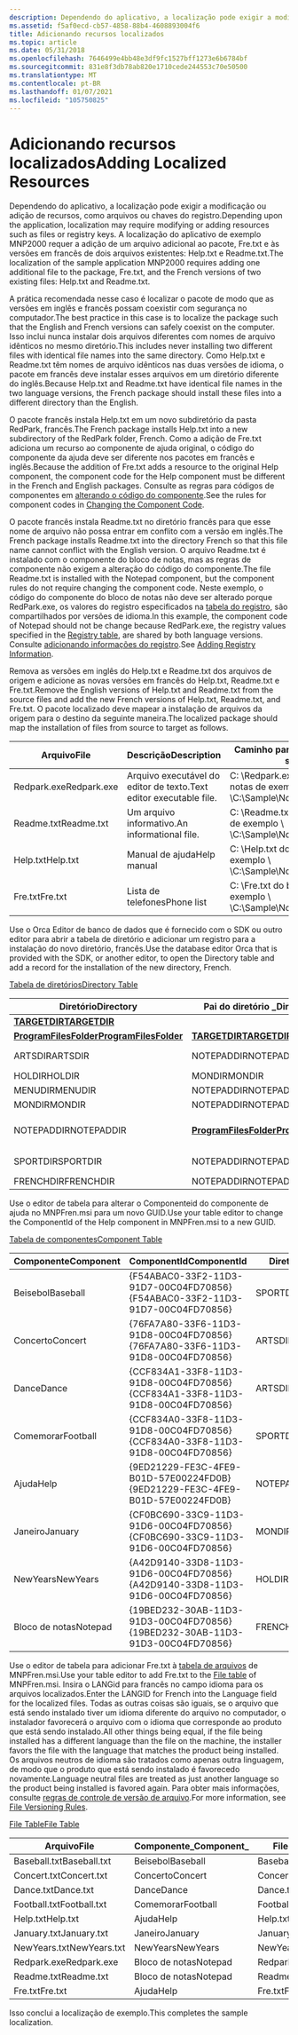 ```yaml
---
description: Dependendo do aplicativo, a localização pode exigir a modificação ou adição de recursos, como arquivos ou chaves do registro.
ms.assetid: f5af0ecd-cb57-4858-88b4-4608893004f6
title: Adicionando recursos localizados
ms.topic: article
ms.date: 05/31/2018
ms.openlocfilehash: 7646499e4bb48e3df9fc1527bff1273e6b6784bf
ms.sourcegitcommit: 831e8f3db78ab820e1710cede244553c70e50500
ms.translationtype: MT
ms.contentlocale: pt-BR
ms.lasthandoff: 01/07/2021
ms.locfileid: "105750825"
---
```

# <a name="adding-localized-resources"></a><span data-ttu-id="ce2f9-103">Adicionando recursos localizados</span><span class="sxs-lookup"><span data-stu-id="ce2f9-103">Adding Localized Resources</span></span>

<span data-ttu-id="ce2f9-104">Dependendo do aplicativo, a localização pode exigir a modificação ou adição de recursos, como arquivos ou chaves do registro.</span><span class="sxs-lookup"><span data-stu-id="ce2f9-104">Depending upon the application, localization may require modifying or adding resources such as files or registry keys.</span></span> <span data-ttu-id="ce2f9-105">A localização do aplicativo de exemplo MNP2000 requer a adição de um arquivo adicional ao pacote, Fre.txt e às versões em francês de dois arquivos existentes: Help.txt e Readme.txt.</span><span class="sxs-lookup"><span data-stu-id="ce2f9-105">The localization of the sample application MNP2000 requires adding one additional file to the package, Fre.txt, and the French versions of two existing files: Help.txt and Readme.txt.</span></span>

<span data-ttu-id="ce2f9-106">A prática recomendada nesse caso é localizar o pacote de modo que as versões em inglês e francês possam coexistir com segurança no computador.</span><span class="sxs-lookup"><span data-stu-id="ce2f9-106">The best practice in this case is to localize the package such that the English and French versions can safely coexist on the computer.</span></span> <span data-ttu-id="ce2f9-107">Isso inclui nunca instalar dois arquivos diferentes com nomes de arquivo idênticos no mesmo diretório.</span><span class="sxs-lookup"><span data-stu-id="ce2f9-107">This includes never installing two different files with identical file names into the same directory.</span></span> <span data-ttu-id="ce2f9-108">Como Help.txt e Readme.txt têm nomes de arquivo idênticos nas duas versões de idioma, o pacote em francês deve instalar esses arquivos em um diretório diferente do inglês.</span><span class="sxs-lookup"><span data-stu-id="ce2f9-108">Because Help.txt and Readme.txt have identical file names in the two language versions, the French package should install these files into a different directory than the English.</span></span>

<span data-ttu-id="ce2f9-109">O pacote francês instala Help.txt em um novo subdiretório da pasta RedPark, francês.</span><span class="sxs-lookup"><span data-stu-id="ce2f9-109">The French package installs Help.txt into a new subdirectory of the RedPark folder, French.</span></span> <span data-ttu-id="ce2f9-110">Como a adição de Fre.txt adiciona um recurso ao componente de ajuda original, o código do componente da ajuda deve ser diferente nos pacotes em francês e inglês.</span><span class="sxs-lookup"><span data-stu-id="ce2f9-110">Because the addition of Fre.txt adds a resource to the original Help component, the component code for the Help component must be different in the French and English packages.</span></span> <span data-ttu-id="ce2f9-111">Consulte as regras para códigos de componentes em [alterando o código do componente](changing-the-component-code.md).</span><span class="sxs-lookup"><span data-stu-id="ce2f9-111">See the rules for component codes in [Changing the Component Code](changing-the-component-code.md).</span></span>

<span data-ttu-id="ce2f9-112">O pacote francês instala Readme.txt no diretório francês para que esse nome de arquivo não possa entrar em conflito com a versão em inglês.</span><span class="sxs-lookup"><span data-stu-id="ce2f9-112">The French package installs Readme.txt into the directory French so that this file name cannot conflict with the English version.</span></span> <span data-ttu-id="ce2f9-113">O arquivo Readme.txt é instalado com o componente do bloco de notas, mas as regras de componente não exigem a alteração do código do componente.</span><span class="sxs-lookup"><span data-stu-id="ce2f9-113">The file Readme.txt is installed with the Notepad component, but the component rules do not require changing the component code.</span></span> <span data-ttu-id="ce2f9-114">Neste exemplo, o código do componente do bloco de notas não deve ser alterado porque RedPark.exe, os valores do registro especificados na [tabela do registro](registry-table.md), são compartilhados por versões de idioma.</span><span class="sxs-lookup"><span data-stu-id="ce2f9-114">In this example, the component code of Notepad should not be change because RedPark.exe, the registry values specified in the [Registry table](registry-table.md), are shared by both language versions.</span></span> <span data-ttu-id="ce2f9-115">Consulte [adicionando informações do registro](adding-registry-information.md).</span><span class="sxs-lookup"><span data-stu-id="ce2f9-115">See [Adding Registry Information](adding-registry-information.md).</span></span>

<span data-ttu-id="ce2f9-116">Remova as versões em inglês do Help.txt e Readme.txt dos arquivos de origem e adicione as novas versões em francês do Help.txt, Readme.txt e Fre.txt.</span><span class="sxs-lookup"><span data-stu-id="ce2f9-116">Remove the English versions of Help.txt and Readme.txt from the source files and add the new French versions of Help.txt, Readme.txt, and Fre.txt.</span></span> <span data-ttu-id="ce2f9-117">O pacote localizado deve mapear a instalação de arquivos da origem para o destino da seguinte maneira.</span><span class="sxs-lookup"><span data-stu-id="ce2f9-117">The localized package should map the installation of files from source to target as follows.</span></span>



| <span data-ttu-id="ce2f9-118">Arquivo</span><span class="sxs-lookup"><span data-stu-id="ce2f9-118">File</span></span>        | <span data-ttu-id="ce2f9-119">Descrição</span><span class="sxs-lookup"><span data-stu-id="ce2f9-119">Description</span></span>                  | <span data-ttu-id="ce2f9-120">Caminho para a origem</span><span class="sxs-lookup"><span data-stu-id="ce2f9-120">Path to source</span></span>                   | <span data-ttu-id="ce2f9-121">Caminho para o destino</span><span class="sxs-lookup"><span data-stu-id="ce2f9-121">Path to target</span></span>                                         |
|-------------|------------------------------|----------------------------------|--------------------------------------------------------|
| <span data-ttu-id="ce2f9-122">Redpark.exe</span><span class="sxs-lookup"><span data-stu-id="ce2f9-122">Redpark.exe</span></span> | <span data-ttu-id="ce2f9-123">Arquivo executável do editor de texto.</span><span class="sxs-lookup"><span data-stu-id="ce2f9-123">Text editor executable file.</span></span> | <span data-ttu-id="ce2f9-124">C: \\Redpark.exe do bloco de notas de exemplo \\ \\</span><span class="sxs-lookup"><span data-stu-id="ce2f9-124">C:\\Sample\\Notepad\\Redpark.exe</span></span> | <span data-ttu-id="ce2f9-125">\[\] \\Redpark.exe ProgramFilesFolder Red \_ Park \\ francês \\</span><span class="sxs-lookup"><span data-stu-id="ce2f9-125">\[ProgramFilesFolder\]\\Red\_Park\\French\\Redpark.exe</span></span> |
| <span data-ttu-id="ce2f9-126">Readme.txt</span><span class="sxs-lookup"><span data-stu-id="ce2f9-126">Readme.txt</span></span>  | <span data-ttu-id="ce2f9-127">Um arquivo informativo.</span><span class="sxs-lookup"><span data-stu-id="ce2f9-127">An informational file.</span></span>       | <span data-ttu-id="ce2f9-128">C: \\Readme.txt do bloco de notas de exemplo \\ \\</span><span class="sxs-lookup"><span data-stu-id="ce2f9-128">C:\\Sample\\Notepad\\Readme.txt</span></span>  | <span data-ttu-id="ce2f9-129">\[\] \\Readme.txt ProgramFilesFolder Red \_ Park \\ francês \\</span><span class="sxs-lookup"><span data-stu-id="ce2f9-129">\[ProgramFilesFolder\]\\Red\_Park\\French\\Readme.txt</span></span>  |
| <span data-ttu-id="ce2f9-130">Help.txt</span><span class="sxs-lookup"><span data-stu-id="ce2f9-130">Help.txt</span></span>    | <span data-ttu-id="ce2f9-131">Manual de ajuda</span><span class="sxs-lookup"><span data-stu-id="ce2f9-131">Help manual</span></span>                  | <span data-ttu-id="ce2f9-132">C: \\Help.txt do bloco de notas de exemplo \\ \\</span><span class="sxs-lookup"><span data-stu-id="ce2f9-132">C:\\Sample\\Notepad\\Help.txt</span></span>    | <span data-ttu-id="ce2f9-133">\[\] \\Help.txt ProgramFilesFolder Red \_ Park \\ francês \\</span><span class="sxs-lookup"><span data-stu-id="ce2f9-133">\[ProgramFilesFolder\]\\Red\_Park\\French\\Help.txt</span></span>    |
| <span data-ttu-id="ce2f9-134">Fre.txt</span><span class="sxs-lookup"><span data-stu-id="ce2f9-134">Fre.txt</span></span>     | <span data-ttu-id="ce2f9-135">Lista de telefones</span><span class="sxs-lookup"><span data-stu-id="ce2f9-135">Phone list</span></span>                   | <span data-ttu-id="ce2f9-136">C: \\Fre.txt do bloco de notas de exemplo \\ \\</span><span class="sxs-lookup"><span data-stu-id="ce2f9-136">C:\\Sample\\Notepad\\Fre.txt</span></span>     | <span data-ttu-id="ce2f9-137">\[\] \\Fre.txt ProgramFilesFolder Red \_ Park \\ francês \\</span><span class="sxs-lookup"><span data-stu-id="ce2f9-137">\[ProgramFilesFolder\]\\Red\_Park\\French\\Fre.txt</span></span>     |



 

<span data-ttu-id="ce2f9-138">Use o Orca Editor de banco de dados que é fornecido com o SDK ou outro editor para abrir a tabela de diretório e adicionar um registro para a instalação do novo diretório, francês.</span><span class="sxs-lookup"><span data-stu-id="ce2f9-138">Use the database editor Orca that is provided with the SDK, or another editor, to open the Directory table and add a record for the installation of the new directory, French.</span></span>

[<span data-ttu-id="ce2f9-139">Tabela de diretórios</span><span class="sxs-lookup"><span data-stu-id="ce2f9-139">Directory Table</span></span>](directory-table.md)



| <span data-ttu-id="ce2f9-140">Diretório</span><span class="sxs-lookup"><span data-stu-id="ce2f9-140">Directory</span></span>                                        | <span data-ttu-id="ce2f9-141">Pai do diretório \_</span><span class="sxs-lookup"><span data-stu-id="ce2f9-141">Directory\_Parent</span></span>                                | <span data-ttu-id="ce2f9-142">DefaultDir</span><span class="sxs-lookup"><span data-stu-id="ce2f9-142">DefaultDir</span></span>        |
|--------------------------------------------------|--------------------------------------------------|-------------------|
| [<span data-ttu-id="ce2f9-143">**TARGETDIR**</span><span class="sxs-lookup"><span data-stu-id="ce2f9-143">**TARGETDIR**</span></span>](targetdir.md)                   |                                                  | <span data-ttu-id="ce2f9-144">SourceDir</span><span class="sxs-lookup"><span data-stu-id="ce2f9-144">SourceDir</span></span>         |
| [<span data-ttu-id="ce2f9-145">**ProgramFilesFolder**</span><span class="sxs-lookup"><span data-stu-id="ce2f9-145">**ProgramFilesFolder**</span></span>](programfilesfolder.md) | [<span data-ttu-id="ce2f9-146">**TARGETDIR**</span><span class="sxs-lookup"><span data-stu-id="ce2f9-146">**TARGETDIR**</span></span>](targetdir.md)                   | <span data-ttu-id="ce2f9-147">.</span><span class="sxs-lookup"><span data-stu-id="ce2f9-147">.</span></span>                 |
| <span data-ttu-id="ce2f9-148">ARTSDIR</span><span class="sxs-lookup"><span data-stu-id="ce2f9-148">ARTSDIR</span></span>                                          | <span data-ttu-id="ce2f9-149">NOTEPADDIR</span><span class="sxs-lookup"><span data-stu-id="ce2f9-149">NOTEPADDIR</span></span>                                       | <span data-ttu-id="ce2f9-150">Artes: eventos</span><span class="sxs-lookup"><span data-stu-id="ce2f9-150">Arts:Events</span></span>       |
| <span data-ttu-id="ce2f9-151">HOLDIR</span><span class="sxs-lookup"><span data-stu-id="ce2f9-151">HOLDIR</span></span>                                           | <span data-ttu-id="ce2f9-152">MONDIR</span><span class="sxs-lookup"><span data-stu-id="ce2f9-152">MONDIR</span></span>                                           | <span data-ttu-id="ce2f9-153">.: Feriados</span><span class="sxs-lookup"><span data-stu-id="ce2f9-153">.:Holidays</span></span>        |
| <span data-ttu-id="ce2f9-154">MENUDIR</span><span class="sxs-lookup"><span data-stu-id="ce2f9-154">MENUDIR</span></span>                                          | <span data-ttu-id="ce2f9-155">NOTEPADDIR</span><span class="sxs-lookup"><span data-stu-id="ce2f9-155">NOTEPADDIR</span></span>                                       | <span data-ttu-id="ce2f9-156">Menu</span><span class="sxs-lookup"><span data-stu-id="ce2f9-156">Menu</span></span>              |
| <span data-ttu-id="ce2f9-157">MONDIR</span><span class="sxs-lookup"><span data-stu-id="ce2f9-157">MONDIR</span></span>                                           | <span data-ttu-id="ce2f9-158">NOTEPADDIR</span><span class="sxs-lookup"><span data-stu-id="ce2f9-158">NOTEPADDIR</span></span>                                       | <span data-ttu-id="ce2f9-159">Check</span><span class="sxs-lookup"><span data-stu-id="ce2f9-159">Gate</span></span>              |
| <span data-ttu-id="ce2f9-160">NOTEPADDIR</span><span class="sxs-lookup"><span data-stu-id="ce2f9-160">NOTEPADDIR</span></span>                                       | [<span data-ttu-id="ce2f9-161">**ProgramFilesFolder**</span><span class="sxs-lookup"><span data-stu-id="ce2f9-161">**ProgramFilesFolder**</span></span>](programfilesfolder.md) | <span data-ttu-id="ce2f9-162">\_Parque vermelho: bloco de notas</span><span class="sxs-lookup"><span data-stu-id="ce2f9-162">Red\_Park:Notepad</span></span> |
| <span data-ttu-id="ce2f9-163">SPORTDIR</span><span class="sxs-lookup"><span data-stu-id="ce2f9-163">SPORTDIR</span></span>                                         | <span data-ttu-id="ce2f9-164">NOTEPADDIR</span><span class="sxs-lookup"><span data-stu-id="ce2f9-164">NOTEPADDIR</span></span>                                       | <span data-ttu-id="ce2f9-165">Esportes: eventos</span><span class="sxs-lookup"><span data-stu-id="ce2f9-165">Sports:Events</span></span>     |
| <span data-ttu-id="ce2f9-166">FRENCHDIR</span><span class="sxs-lookup"><span data-stu-id="ce2f9-166">FRENCHDIR</span></span>                                        | <span data-ttu-id="ce2f9-167">NOTEPADDIR</span><span class="sxs-lookup"><span data-stu-id="ce2f9-167">NOTEPADDIR</span></span>                                       | <span data-ttu-id="ce2f9-168">Francês:.</span><span class="sxs-lookup"><span data-stu-id="ce2f9-168">French:.</span></span>          |



 

<span data-ttu-id="ce2f9-169">Use o editor de tabela para alterar o Componenteid do componente de ajuda no MNPFren.msi para um novo GUID.</span><span class="sxs-lookup"><span data-stu-id="ce2f9-169">Use your table editor to change the ComponentId of the Help component in MNPFren.msi to a new GUID.</span></span>

[<span data-ttu-id="ce2f9-170">Tabela de componentes</span><span class="sxs-lookup"><span data-stu-id="ce2f9-170">Component Table</span></span>](component-table.md)



| <span data-ttu-id="ce2f9-171">Componente</span><span class="sxs-lookup"><span data-stu-id="ce2f9-171">Component</span></span> | <span data-ttu-id="ce2f9-172">ComponentId</span><span class="sxs-lookup"><span data-stu-id="ce2f9-172">ComponentId</span></span>                            | <span data-ttu-id="ce2f9-173">Diretório\_</span><span class="sxs-lookup"><span data-stu-id="ce2f9-173">Directory\_</span></span> | <span data-ttu-id="ce2f9-174">Atributos</span><span class="sxs-lookup"><span data-stu-id="ce2f9-174">Attributes</span></span> | <span data-ttu-id="ce2f9-175">Condição</span><span class="sxs-lookup"><span data-stu-id="ce2f9-175">Condition</span></span> | <span data-ttu-id="ce2f9-176">KeyPath</span><span class="sxs-lookup"><span data-stu-id="ce2f9-176">Keypath</span></span>      |
|-----------|----------------------------------------|-------------|------------|-----------|--------------|
| <span data-ttu-id="ce2f9-177">Beisebol</span><span class="sxs-lookup"><span data-stu-id="ce2f9-177">Baseball</span></span>  | <span data-ttu-id="ce2f9-178">{F54ABAC0-33F2-11D3-91D7-00C04FD70856}</span><span class="sxs-lookup"><span data-stu-id="ce2f9-178">{F54ABAC0-33F2-11D3-91D7-00C04FD70856}</span></span> | <span data-ttu-id="ce2f9-179">SPORTDIR</span><span class="sxs-lookup"><span data-stu-id="ce2f9-179">SPORTDIR</span></span>    | <span data-ttu-id="ce2f9-180">2</span><span class="sxs-lookup"><span data-stu-id="ce2f9-180">2</span></span>          |           | <span data-ttu-id="ce2f9-181">Baseball.txt</span><span class="sxs-lookup"><span data-stu-id="ce2f9-181">Baseball.txt</span></span> |
| <span data-ttu-id="ce2f9-182">Concerto</span><span class="sxs-lookup"><span data-stu-id="ce2f9-182">Concert</span></span>   | <span data-ttu-id="ce2f9-183">{76FA7A80-33F6-11D3-91D8-00C04FD70856}</span><span class="sxs-lookup"><span data-stu-id="ce2f9-183">{76FA7A80-33F6-11D3-91D8-00C04FD70856}</span></span> | <span data-ttu-id="ce2f9-184">ARTSDIR</span><span class="sxs-lookup"><span data-stu-id="ce2f9-184">ARTSDIR</span></span>     | <span data-ttu-id="ce2f9-185">2</span><span class="sxs-lookup"><span data-stu-id="ce2f9-185">2</span></span>          |           | <span data-ttu-id="ce2f9-186">Concert.txt</span><span class="sxs-lookup"><span data-stu-id="ce2f9-186">Concert.txt</span></span>  |
| <span data-ttu-id="ce2f9-187">Dance</span><span class="sxs-lookup"><span data-stu-id="ce2f9-187">Dance</span></span>     | <span data-ttu-id="ce2f9-188">{CCF834A1-33F8-11D3-91D8-00C04FD70856}</span><span class="sxs-lookup"><span data-stu-id="ce2f9-188">{CCF834A1-33F8-11D3-91D8-00C04FD70856}</span></span> | <span data-ttu-id="ce2f9-189">ARTSDIR</span><span class="sxs-lookup"><span data-stu-id="ce2f9-189">ARTSDIR</span></span>     | <span data-ttu-id="ce2f9-190">2</span><span class="sxs-lookup"><span data-stu-id="ce2f9-190">2</span></span>          |           | <span data-ttu-id="ce2f9-191">Dance.txt</span><span class="sxs-lookup"><span data-stu-id="ce2f9-191">Dance.txt</span></span>    |
| <span data-ttu-id="ce2f9-192">Comemorar</span><span class="sxs-lookup"><span data-stu-id="ce2f9-192">Football</span></span>  | <span data-ttu-id="ce2f9-193">{CCF834A0-33F8-11D3-91D8-00C04FD70856}</span><span class="sxs-lookup"><span data-stu-id="ce2f9-193">{CCF834A0-33F8-11D3-91D8-00C04FD70856}</span></span> | <span data-ttu-id="ce2f9-194">SPORTDIR</span><span class="sxs-lookup"><span data-stu-id="ce2f9-194">SPORTDIR</span></span>    | <span data-ttu-id="ce2f9-195">2</span><span class="sxs-lookup"><span data-stu-id="ce2f9-195">2</span></span>          |           | <span data-ttu-id="ce2f9-196">Football.txt</span><span class="sxs-lookup"><span data-stu-id="ce2f9-196">Football.txt</span></span> |
| <span data-ttu-id="ce2f9-197">Ajuda</span><span class="sxs-lookup"><span data-stu-id="ce2f9-197">Help</span></span>      | <span data-ttu-id="ce2f9-198">{9ED21229-FE3C-4FE9-B01D-57E00224FD0B}</span><span class="sxs-lookup"><span data-stu-id="ce2f9-198">{9ED21229-FE3C-4FE9-B01D-57E00224FD0B}</span></span> | <span data-ttu-id="ce2f9-199">NOTEPADDIR</span><span class="sxs-lookup"><span data-stu-id="ce2f9-199">NOTEPADDIR</span></span>  | <span data-ttu-id="ce2f9-200">2</span><span class="sxs-lookup"><span data-stu-id="ce2f9-200">2</span></span>          |           | <span data-ttu-id="ce2f9-201">Help.txt</span><span class="sxs-lookup"><span data-stu-id="ce2f9-201">Help.txt</span></span>     |
| <span data-ttu-id="ce2f9-202">Janeiro</span><span class="sxs-lookup"><span data-stu-id="ce2f9-202">January</span></span>   | <span data-ttu-id="ce2f9-203">{CF0BC690-33C9-11D3-91D6-00C04FD70856}</span><span class="sxs-lookup"><span data-stu-id="ce2f9-203">{CF0BC690-33C9-11D3-91D6-00C04FD70856}</span></span> | <span data-ttu-id="ce2f9-204">MONDIR</span><span class="sxs-lookup"><span data-stu-id="ce2f9-204">MONDIR</span></span>      | <span data-ttu-id="ce2f9-205">2</span><span class="sxs-lookup"><span data-stu-id="ce2f9-205">2</span></span>          |           | <span data-ttu-id="ce2f9-206">January.txt</span><span class="sxs-lookup"><span data-stu-id="ce2f9-206">January.txt</span></span>  |
| <span data-ttu-id="ce2f9-207">NewYears</span><span class="sxs-lookup"><span data-stu-id="ce2f9-207">NewYears</span></span>  | <span data-ttu-id="ce2f9-208">{A42D9140-33D8-11D3-91D6-00C04FD70856}</span><span class="sxs-lookup"><span data-stu-id="ce2f9-208">{A42D9140-33D8-11D3-91D6-00C04FD70856}</span></span> | <span data-ttu-id="ce2f9-209">HOLDIR</span><span class="sxs-lookup"><span data-stu-id="ce2f9-209">HOLDIR</span></span>      | <span data-ttu-id="ce2f9-210">2</span><span class="sxs-lookup"><span data-stu-id="ce2f9-210">2</span></span>          |           | <span data-ttu-id="ce2f9-211">NewYears.txt</span><span class="sxs-lookup"><span data-stu-id="ce2f9-211">NewYears.txt</span></span> |
| <span data-ttu-id="ce2f9-212">Bloco de notas</span><span class="sxs-lookup"><span data-stu-id="ce2f9-212">Notepad</span></span>   | <span data-ttu-id="ce2f9-213">{19BED232-30AB-11D3-91D3-00C04FD70856}</span><span class="sxs-lookup"><span data-stu-id="ce2f9-213">{19BED232-30AB-11D3-91D3-00C04FD70856}</span></span> | <span data-ttu-id="ce2f9-214">FRENCHDIR</span><span class="sxs-lookup"><span data-stu-id="ce2f9-214">FRENCHDIR</span></span>   | <span data-ttu-id="ce2f9-215">2</span><span class="sxs-lookup"><span data-stu-id="ce2f9-215">2</span></span>          |           | <span data-ttu-id="ce2f9-216">Redpark.exe</span><span class="sxs-lookup"><span data-stu-id="ce2f9-216">Redpark.exe</span></span>  |



 

<span data-ttu-id="ce2f9-217">Use o editor de tabela para adicionar Fre.txt à [tabela de arquivos](file-table.md) de MNPFren.msi.</span><span class="sxs-lookup"><span data-stu-id="ce2f9-217">Use your table editor to add Fre.txt to the [File table](file-table.md) of MNPFren.msi.</span></span> <span data-ttu-id="ce2f9-218">Insira o LANGid para francês no campo idioma para os arquivos localizados.</span><span class="sxs-lookup"><span data-stu-id="ce2f9-218">Enter the LANGID for French into the Language field for the localized files.</span></span> <span data-ttu-id="ce2f9-219">Todas as outras coisas são iguais, se o arquivo que está sendo instalado tiver um idioma diferente do arquivo no computador, o instalador favorecerá o arquivo com o idioma que corresponde ao produto que está sendo instalado.</span><span class="sxs-lookup"><span data-stu-id="ce2f9-219">All other things being equal, if the file being installed has a different language than the file on the machine, the installer favors the file with the language that matches the product being installed.</span></span> <span data-ttu-id="ce2f9-220">Os arquivos neutros de idioma são tratados como apenas outra linguagem, de modo que o produto que está sendo instalado é favorecedo novamente.</span><span class="sxs-lookup"><span data-stu-id="ce2f9-220">Language neutral files are treated as just another language so the product being installed is favored again.</span></span> <span data-ttu-id="ce2f9-221">Para obter mais informações, consulte [regras de controle de versão de arquivo](file-versioning-rules.md).</span><span class="sxs-lookup"><span data-stu-id="ce2f9-221">For more information, see [File Versioning Rules](file-versioning-rules.md).</span></span>

[<span data-ttu-id="ce2f9-222">File Table</span><span class="sxs-lookup"><span data-stu-id="ce2f9-222">File Table</span></span>](file-table.md)



| <span data-ttu-id="ce2f9-223">Arquivo</span><span class="sxs-lookup"><span data-stu-id="ce2f9-223">File</span></span>         | <span data-ttu-id="ce2f9-224">Componente\_</span><span class="sxs-lookup"><span data-stu-id="ce2f9-224">Component\_</span></span> | <span data-ttu-id="ce2f9-225">FileName</span><span class="sxs-lookup"><span data-stu-id="ce2f9-225">FileName</span></span>     | <span data-ttu-id="ce2f9-226">FileSize</span><span class="sxs-lookup"><span data-stu-id="ce2f9-226">FileSize</span></span> | <span data-ttu-id="ce2f9-227">Versão</span><span class="sxs-lookup"><span data-stu-id="ce2f9-227">Version</span></span> | <span data-ttu-id="ce2f9-228">Idioma</span><span class="sxs-lookup"><span data-stu-id="ce2f9-228">Language</span></span> | <span data-ttu-id="ce2f9-229">Atributos</span><span class="sxs-lookup"><span data-stu-id="ce2f9-229">Attributes</span></span> | <span data-ttu-id="ce2f9-230">Sequência</span><span class="sxs-lookup"><span data-stu-id="ce2f9-230">Sequence</span></span> |
|--------------|-------------|--------------|----------|---------|----------|------------|----------|
| <span data-ttu-id="ce2f9-231">Baseball.txt</span><span class="sxs-lookup"><span data-stu-id="ce2f9-231">Baseball.txt</span></span> | <span data-ttu-id="ce2f9-232">Beisebol</span><span class="sxs-lookup"><span data-stu-id="ce2f9-232">Baseball</span></span>    | <span data-ttu-id="ce2f9-233">Baseball.txt</span><span class="sxs-lookup"><span data-stu-id="ce2f9-233">Baseball.txt</span></span> | <span data-ttu-id="ce2f9-234">1000</span><span class="sxs-lookup"><span data-stu-id="ce2f9-234">1000</span></span>     |         |          | <span data-ttu-id="ce2f9-235">0</span><span class="sxs-lookup"><span data-stu-id="ce2f9-235">0</span></span>          | <span data-ttu-id="ce2f9-236">1</span><span class="sxs-lookup"><span data-stu-id="ce2f9-236">1</span></span>        |
| <span data-ttu-id="ce2f9-237">Concert.txt</span><span class="sxs-lookup"><span data-stu-id="ce2f9-237">Concert.txt</span></span>  | <span data-ttu-id="ce2f9-238">Concerto</span><span class="sxs-lookup"><span data-stu-id="ce2f9-238">Concert</span></span>     | <span data-ttu-id="ce2f9-239">Concert.txt</span><span class="sxs-lookup"><span data-stu-id="ce2f9-239">Concert.txt</span></span>  | <span data-ttu-id="ce2f9-240">1000</span><span class="sxs-lookup"><span data-stu-id="ce2f9-240">1000</span></span>     |         |          | <span data-ttu-id="ce2f9-241">0</span><span class="sxs-lookup"><span data-stu-id="ce2f9-241">0</span></span>          | <span data-ttu-id="ce2f9-242">1</span><span class="sxs-lookup"><span data-stu-id="ce2f9-242">1</span></span>        |
| <span data-ttu-id="ce2f9-243">Dance.txt</span><span class="sxs-lookup"><span data-stu-id="ce2f9-243">Dance.txt</span></span>    | <span data-ttu-id="ce2f9-244">Dance</span><span class="sxs-lookup"><span data-stu-id="ce2f9-244">Dance</span></span>       | <span data-ttu-id="ce2f9-245">Dance.txt</span><span class="sxs-lookup"><span data-stu-id="ce2f9-245">Dance.txt</span></span>    | <span data-ttu-id="ce2f9-246">1000</span><span class="sxs-lookup"><span data-stu-id="ce2f9-246">1000</span></span>     |         |          | <span data-ttu-id="ce2f9-247">0</span><span class="sxs-lookup"><span data-stu-id="ce2f9-247">0</span></span>          | <span data-ttu-id="ce2f9-248">1</span><span class="sxs-lookup"><span data-stu-id="ce2f9-248">1</span></span>        |
| <span data-ttu-id="ce2f9-249">Football.txt</span><span class="sxs-lookup"><span data-stu-id="ce2f9-249">Football.txt</span></span> | <span data-ttu-id="ce2f9-250">Comemorar</span><span class="sxs-lookup"><span data-stu-id="ce2f9-250">Football</span></span>    | <span data-ttu-id="ce2f9-251">Football.txt</span><span class="sxs-lookup"><span data-stu-id="ce2f9-251">Football.txt</span></span> | <span data-ttu-id="ce2f9-252">1000</span><span class="sxs-lookup"><span data-stu-id="ce2f9-252">1000</span></span>     |         |          | <span data-ttu-id="ce2f9-253">0</span><span class="sxs-lookup"><span data-stu-id="ce2f9-253">0</span></span>          | <span data-ttu-id="ce2f9-254">1</span><span class="sxs-lookup"><span data-stu-id="ce2f9-254">1</span></span>        |
| <span data-ttu-id="ce2f9-255">Help.txt</span><span class="sxs-lookup"><span data-stu-id="ce2f9-255">Help.txt</span></span>     | <span data-ttu-id="ce2f9-256">Ajuda</span><span class="sxs-lookup"><span data-stu-id="ce2f9-256">Help</span></span>        | <span data-ttu-id="ce2f9-257">Help.txt</span><span class="sxs-lookup"><span data-stu-id="ce2f9-257">Help.txt</span></span>     | <span data-ttu-id="ce2f9-258">1000</span><span class="sxs-lookup"><span data-stu-id="ce2f9-258">1000</span></span>     |         | <span data-ttu-id="ce2f9-259">1036</span><span class="sxs-lookup"><span data-stu-id="ce2f9-259">1036</span></span>     | <span data-ttu-id="ce2f9-260">0</span><span class="sxs-lookup"><span data-stu-id="ce2f9-260">0</span></span>          | <span data-ttu-id="ce2f9-261">1</span><span class="sxs-lookup"><span data-stu-id="ce2f9-261">1</span></span>        |
| <span data-ttu-id="ce2f9-262">January.txt</span><span class="sxs-lookup"><span data-stu-id="ce2f9-262">January.txt</span></span>  | <span data-ttu-id="ce2f9-263">Janeiro</span><span class="sxs-lookup"><span data-stu-id="ce2f9-263">January</span></span>     | <span data-ttu-id="ce2f9-264">January.txt</span><span class="sxs-lookup"><span data-stu-id="ce2f9-264">January.txt</span></span>  | <span data-ttu-id="ce2f9-265">1000</span><span class="sxs-lookup"><span data-stu-id="ce2f9-265">1000</span></span>     |         |          | <span data-ttu-id="ce2f9-266">0</span><span class="sxs-lookup"><span data-stu-id="ce2f9-266">0</span></span>          | <span data-ttu-id="ce2f9-267">1</span><span class="sxs-lookup"><span data-stu-id="ce2f9-267">1</span></span>        |
| <span data-ttu-id="ce2f9-268">NewYears.txt</span><span class="sxs-lookup"><span data-stu-id="ce2f9-268">NewYears.txt</span></span> | <span data-ttu-id="ce2f9-269">NewYears</span><span class="sxs-lookup"><span data-stu-id="ce2f9-269">NewYears</span></span>    | <span data-ttu-id="ce2f9-270">NewYears.txt</span><span class="sxs-lookup"><span data-stu-id="ce2f9-270">NewYears.txt</span></span> | <span data-ttu-id="ce2f9-271">1000</span><span class="sxs-lookup"><span data-stu-id="ce2f9-271">1000</span></span>     |         |          | <span data-ttu-id="ce2f9-272">0</span><span class="sxs-lookup"><span data-stu-id="ce2f9-272">0</span></span>          | <span data-ttu-id="ce2f9-273">1</span><span class="sxs-lookup"><span data-stu-id="ce2f9-273">1</span></span>        |
| <span data-ttu-id="ce2f9-274">Redpark.exe</span><span class="sxs-lookup"><span data-stu-id="ce2f9-274">Redpark.exe</span></span>  | <span data-ttu-id="ce2f9-275">Bloco de notas</span><span class="sxs-lookup"><span data-stu-id="ce2f9-275">Notepad</span></span>     | <span data-ttu-id="ce2f9-276">Redpark.exe</span><span class="sxs-lookup"><span data-stu-id="ce2f9-276">Redpark.exe</span></span>  | <span data-ttu-id="ce2f9-277">45328</span><span class="sxs-lookup"><span data-stu-id="ce2f9-277">45328</span></span>    |         |          | <span data-ttu-id="ce2f9-278">0</span><span class="sxs-lookup"><span data-stu-id="ce2f9-278">0</span></span>          | <span data-ttu-id="ce2f9-279">1</span><span class="sxs-lookup"><span data-stu-id="ce2f9-279">1</span></span>        |
| <span data-ttu-id="ce2f9-280">Readme.txt</span><span class="sxs-lookup"><span data-stu-id="ce2f9-280">Readme.txt</span></span>   | <span data-ttu-id="ce2f9-281">Bloco de notas</span><span class="sxs-lookup"><span data-stu-id="ce2f9-281">Notepad</span></span>     | <span data-ttu-id="ce2f9-282">Readme.txt</span><span class="sxs-lookup"><span data-stu-id="ce2f9-282">Readme.txt</span></span>   | <span data-ttu-id="ce2f9-283">1000</span><span class="sxs-lookup"><span data-stu-id="ce2f9-283">1000</span></span>     |         | <span data-ttu-id="ce2f9-284">1036</span><span class="sxs-lookup"><span data-stu-id="ce2f9-284">1036</span></span>     | <span data-ttu-id="ce2f9-285">0</span><span class="sxs-lookup"><span data-stu-id="ce2f9-285">0</span></span>          | <span data-ttu-id="ce2f9-286">1</span><span class="sxs-lookup"><span data-stu-id="ce2f9-286">1</span></span>        |
| <span data-ttu-id="ce2f9-287">Fre.txt</span><span class="sxs-lookup"><span data-stu-id="ce2f9-287">Fre.txt</span></span>      | <span data-ttu-id="ce2f9-288">Ajuda</span><span class="sxs-lookup"><span data-stu-id="ce2f9-288">Help</span></span>        | <span data-ttu-id="ce2f9-289">Fre.txt</span><span class="sxs-lookup"><span data-stu-id="ce2f9-289">Fre.txt</span></span>      | <span data-ttu-id="ce2f9-290">1000</span><span class="sxs-lookup"><span data-stu-id="ce2f9-290">1000</span></span>     |         | <span data-ttu-id="ce2f9-291">1036</span><span class="sxs-lookup"><span data-stu-id="ce2f9-291">1036</span></span>     | <span data-ttu-id="ce2f9-292">0</span><span class="sxs-lookup"><span data-stu-id="ce2f9-292">0</span></span>          | <span data-ttu-id="ce2f9-293">1</span><span class="sxs-lookup"><span data-stu-id="ce2f9-293">1</span></span>        |



 

<span data-ttu-id="ce2f9-294">Isso conclui a localização de exemplo.</span><span class="sxs-lookup"><span data-stu-id="ce2f9-294">This completes the sample localization.</span></span>

 

 



